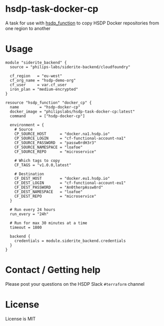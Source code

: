 # hsdp-task-docker-cp

A task for use with [hsdp_function](https://registry.terraform.io/providers/philips-software/hsdp/latest/docs/resources/function) 
to copy HSDP Docker repositories from one region to another

# Usage

```hcl
module "siderite_backend" {
  source = "philips-labs/siderite-backend/cloudfoundry"

  cf_region   = "eu-west"
  cf_org_name = "hsdp-demo-org"
  cf_user     = var.cf_user
  iron_plan = "medium-encrypted"
}

resource "hsdp_function" "docker_cp" {
  name         = "hsdp-docker-cp"
  docker_image = "philipslabs/hsdp-task-docker-cp:latest"
  command      = ["hsdp-docker-cp"]

  environment = {
    # Source
    CP_SOURCE_HOST      = "docker.na1.hsdp.io"
    CP_SOURCE_LOGIN     = "cf-functional-account-na1"
    CF_SOURCE_PASSWORD  = "passw0rdH3r3"
    CF_SOURCE_NAMESPACE = "loafoe"  
    CF_SOURCE_REPO      = "microservice"
    
    # Which tags to copy
    CF_TAGS = "v1.0.0,latest"
    
    # Destination
    CF_DEST_HOST        = "docker.eu1.hsdp.io"
    CF_DEST_LOGIN       = "cf-functional-account-eu1"
    CF_DEST_PASSWORD    = "An0therpAssw0rd"
    CF_DEST_NAMESPACE   = "loafoe"
    CF_DEST_REPO        = "microservice"
  }

  # Run every 24 hours
  run_every = "24h"

  # Run for max 30 minutes at a time
  timeout = 1800

  backend {
    credentials = module.siderite_backend.credentials
  }
}
```

# Contact / Getting help

Please post your questions on the HSDP Slack `#terraform` channel

# License

License is MIT
